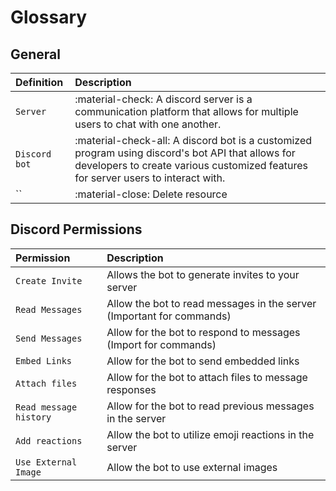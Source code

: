 # Glossary

## General
| Definition     | Description                          |
| :---------- | :----------------------------------- |
| `Server`       | :material-check:     A discord server is a communication platform that allows for multiple users to chat with one another.  |
| `Discord bot`       | :material-check-all: A discord bot is a customized program using discord's bot API that allows for developers to create various customized features for server users to interact with. |
| ``    | :material-close:     Delete resource |

## Discord Permissions
| Permission      | Description                          |
| :---------- | :----------------------------------- |
| `Create Invite`       |  Allows the bot to generate invites to your server |
| `Read Messages`       | Allow the bot to read messages in the server (Important for commands) |
| `Send Messages`    | Allow for the bot to respond to messages (Import for commands) |
| `Embed Links`    | Allow for the bot to send embedded links |
| `Attach files`    | Allow for the bot to attach files to message responses |
| `Read message history`    | Allow for the bot to read previous messages in the server |
| `Add reactions`    | Allow the bot to utilize emoji reactions in the server |
| `Use External Image`    | Allow the bot to use external images |